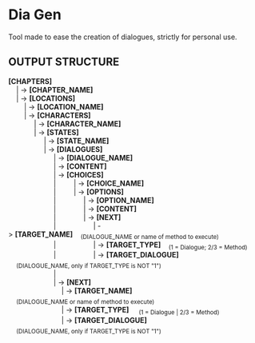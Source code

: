 # Dia Gen

Tool made to ease the creation of dialogues, strictly for personal use.

## OUTPUT STRUCTURE

**[CHAPTERS]** <br>
&nbsp;&nbsp;&nbsp;&nbsp;|&nbsp;->&nbsp;**[CHAPTER_NAME]** <br>
&nbsp;&nbsp;&nbsp;&nbsp;|&nbsp;->&nbsp;**[LOCATIONS]** <br>
&nbsp;&nbsp;&nbsp;&nbsp;&nbsp;&nbsp;&nbsp;&nbsp;|&nbsp;->&nbsp;**[LOCATION_NAME]** <br>
&nbsp;&nbsp;&nbsp;&nbsp;&nbsp;&nbsp;&nbsp;&nbsp;|&nbsp;->&nbsp;**[CHARACTERS]** <br>
&nbsp;&nbsp;&nbsp;&nbsp;&nbsp;&nbsp;&nbsp;&nbsp;&nbsp;&nbsp;&nbsp;&nbsp;&nbsp;|&nbsp;->&nbsp;**[CHARACTER_NAME]** <br>
&nbsp;&nbsp;&nbsp;&nbsp;&nbsp;&nbsp;&nbsp;&nbsp;&nbsp;&nbsp;&nbsp;&nbsp;&nbsp;|&nbsp;->&nbsp;**[STATES]** <br>
&nbsp;&nbsp;&nbsp;&nbsp;&nbsp;&nbsp;&nbsp;&nbsp;&nbsp;&nbsp;&nbsp;&nbsp;&nbsp;&nbsp;&nbsp;&nbsp;&nbsp;&nbsp;|&nbsp;->&nbsp;**[STATE_NAME]** <br>
&nbsp;&nbsp;&nbsp;&nbsp;&nbsp;&nbsp;&nbsp;&nbsp;&nbsp;&nbsp;&nbsp;&nbsp;&nbsp;&nbsp;&nbsp;&nbsp;&nbsp;&nbsp;|&nbsp;->&nbsp;**[DIALOGUES]** <br>
&nbsp;&nbsp;&nbsp;&nbsp;&nbsp;&nbsp;&nbsp;&nbsp;&nbsp;&nbsp;&nbsp;&nbsp;&nbsp;&nbsp;&nbsp;&nbsp;&nbsp;&nbsp;&nbsp;&nbsp;&nbsp;&nbsp;&nbsp;|&nbsp;->&nbsp;**[DIALOGUE_NAME]** <br>
&nbsp;&nbsp;&nbsp;&nbsp;&nbsp;&nbsp;&nbsp;&nbsp;&nbsp;&nbsp;&nbsp;&nbsp;&nbsp;&nbsp;&nbsp;&nbsp;&nbsp;&nbsp;&nbsp;&nbsp;&nbsp;&nbsp;&nbsp;|&nbsp;->&nbsp;**[CONTENT]** <br>
&nbsp;&nbsp;&nbsp;&nbsp;&nbsp;&nbsp;&nbsp;&nbsp;&nbsp;&nbsp;&nbsp;&nbsp;&nbsp;&nbsp;&nbsp;&nbsp;&nbsp;&nbsp;&nbsp;&nbsp;&nbsp;&nbsp;&nbsp;|&nbsp;->&nbsp;**[CHOICES]** <br>
&nbsp;&nbsp;&nbsp;&nbsp;&nbsp;&nbsp;&nbsp;&nbsp;&nbsp;&nbsp;&nbsp;&nbsp;&nbsp;&nbsp;&nbsp;&nbsp;&nbsp;&nbsp;&nbsp;&nbsp;&nbsp;&nbsp;&nbsp;|&nbsp;&nbsp;&nbsp;&nbsp;&nbsp;&nbsp;&nbsp;&nbsp;&nbsp;|&nbsp;->&nbsp;**[CHOICE_NAME]** <br>
&nbsp;&nbsp;&nbsp;&nbsp;&nbsp;&nbsp;&nbsp;&nbsp;&nbsp;&nbsp;&nbsp;&nbsp;&nbsp;&nbsp;&nbsp;&nbsp;&nbsp;&nbsp;&nbsp;&nbsp;&nbsp;&nbsp;&nbsp;|&nbsp;&nbsp;&nbsp;&nbsp;&nbsp;&nbsp;&nbsp;&nbsp;&nbsp;|&nbsp;->&nbsp;**[OPTIONS]** <br>
&nbsp;&nbsp;&nbsp;&nbsp;&nbsp;&nbsp;&nbsp;&nbsp;&nbsp;&nbsp;&nbsp;&nbsp;&nbsp;&nbsp;&nbsp;&nbsp;&nbsp;&nbsp;&nbsp;&nbsp;&nbsp;&nbsp;&nbsp;|&nbsp;&nbsp;&nbsp;&nbsp;&nbsp;&nbsp;&nbsp;&nbsp;&nbsp;&nbsp;&nbsp;&nbsp;&nbsp;&nbsp;|&nbsp;->&nbsp;**[OPTION_NAME]** <br>
&nbsp;&nbsp;&nbsp;&nbsp;&nbsp;&nbsp;&nbsp;&nbsp;&nbsp;&nbsp;&nbsp;&nbsp;&nbsp;&nbsp;&nbsp;&nbsp;&nbsp;&nbsp;&nbsp;&nbsp;&nbsp;&nbsp;&nbsp;|&nbsp;&nbsp;&nbsp;&nbsp;&nbsp;&nbsp;&nbsp;&nbsp;&nbsp;&nbsp;&nbsp;&nbsp;&nbsp;&nbsp;|&nbsp;->&nbsp;**[CONTENT]** <br>
&nbsp;&nbsp;&nbsp;&nbsp;&nbsp;&nbsp;&nbsp;&nbsp;&nbsp;&nbsp;&nbsp;&nbsp;&nbsp;&nbsp;&nbsp;&nbsp;&nbsp;&nbsp;&nbsp;&nbsp;&nbsp;&nbsp;&nbsp;|&nbsp;&nbsp;&nbsp;&nbsp;&nbsp;&nbsp;&nbsp;&nbsp;&nbsp;&nbsp;&nbsp;&nbsp;&nbsp;&nbsp;|&nbsp;->&nbsp;**[NEXT]** <br>
&nbsp;&nbsp;&nbsp;&nbsp;&nbsp;&nbsp;&nbsp;&nbsp;&nbsp;&nbsp;&nbsp;&nbsp;&nbsp;&nbsp;&nbsp;&nbsp;&nbsp;&nbsp;&nbsp;&nbsp;&nbsp;&nbsp;&nbsp;|&nbsp;&nbsp;&nbsp;&nbsp;&nbsp;&nbsp;&nbsp;&nbsp;&nbsp;&nbsp;&nbsp;&nbsp;&nbsp;&nbsp;&nbsp;&nbsp;&nbsp;&nbsp;&nbsp;|&nbsp;->&nbsp;**[TARGET_NAME]**&nbsp;&nbsp;&nbsp;&nbsp;<sub>(DIALOGUE_NAME&nbsp;or&nbsp;name&nbsp;of&nbsp;method&nbsp;to&nbsp;execute)</sub> <br>
&nbsp;&nbsp;&nbsp;&nbsp;&nbsp;&nbsp;&nbsp;&nbsp;&nbsp;&nbsp;&nbsp;&nbsp;&nbsp;&nbsp;&nbsp;&nbsp;&nbsp;&nbsp;&nbsp;&nbsp;&nbsp;&nbsp;&nbsp;|&nbsp;&nbsp;&nbsp;&nbsp;&nbsp;&nbsp;&nbsp;&nbsp;&nbsp;&nbsp;&nbsp;&nbsp;&nbsp;&nbsp;&nbsp;&nbsp;&nbsp;&nbsp;&nbsp;|&nbsp;->&nbsp;**[TARGET_TYPE]**&nbsp;&nbsp;&nbsp;&nbsp;<sub>(1&nbsp;=&nbsp;Dialogue;&nbsp;2/3&nbsp;=&nbsp;Method)</sub> <br>
&nbsp;&nbsp;&nbsp;&nbsp;&nbsp;&nbsp;&nbsp;&nbsp;&nbsp;&nbsp;&nbsp;&nbsp;&nbsp;&nbsp;&nbsp;&nbsp;&nbsp;&nbsp;&nbsp;&nbsp;&nbsp;&nbsp;&nbsp;|&nbsp;&nbsp;&nbsp;&nbsp;&nbsp;&nbsp;&nbsp;&nbsp;&nbsp;&nbsp;&nbsp;&nbsp;&nbsp;&nbsp;&nbsp;&nbsp;&nbsp;&nbsp;&nbsp;|&nbsp;->&nbsp;**[TARGET_DIALOGUE]** &nbsp;&nbsp;&nbsp;&nbsp;<sub>(DIALOGUE_NAME,&nbsp;only&nbsp;if&nbsp;TARGET_TYPE&nbsp;is&nbsp;NOT&nbsp;"1")</sub> <br>
&nbsp;&nbsp;&nbsp;&nbsp;&nbsp;&nbsp;&nbsp;&nbsp;&nbsp;&nbsp;&nbsp;&nbsp;&nbsp;&nbsp;&nbsp;&nbsp;&nbsp;&nbsp;&nbsp;&nbsp;&nbsp;&nbsp;&nbsp;|&nbsp; <br>
&nbsp;&nbsp;&nbsp;&nbsp;&nbsp;&nbsp;&nbsp;&nbsp;&nbsp;&nbsp;&nbsp;&nbsp;&nbsp;&nbsp;&nbsp;&nbsp;&nbsp;&nbsp;&nbsp;&nbsp;&nbsp;&nbsp;&nbsp;|&nbsp;->&nbsp;**[NEXT]** <br>
&nbsp;&nbsp;&nbsp;&nbsp;&nbsp;&nbsp;&nbsp;&nbsp;&nbsp;&nbsp;&nbsp;&nbsp;&nbsp;&nbsp;&nbsp;&nbsp;&nbsp;&nbsp;&nbsp;&nbsp;&nbsp;&nbsp;&nbsp;&nbsp;&nbsp;&nbsp;&nbsp;|&nbsp;->&nbsp;**[TARGET_NAME]** &nbsp;&nbsp;&nbsp;&nbsp;<sub>(DIALOGUE_NAME&nbsp;or&nbsp;name&nbsp;of&nbsp;method&nbsp;to&nbsp;execute)</sub> <br>
&nbsp;&nbsp;&nbsp;&nbsp;&nbsp;&nbsp;&nbsp;&nbsp;&nbsp;&nbsp;&nbsp;&nbsp;&nbsp;&nbsp;&nbsp;&nbsp;&nbsp;&nbsp;&nbsp;&nbsp;&nbsp;&nbsp;&nbsp;&nbsp;&nbsp;&nbsp;&nbsp;|&nbsp;->&nbsp;**[TARGET_TYPE]** &nbsp;&nbsp;&nbsp;&nbsp;<sub>(1&nbsp;=&nbsp;Dialogue&nbsp;|&nbsp;2/3&nbsp;=&nbsp;Method)</sub> <br>
&nbsp;&nbsp;&nbsp;&nbsp;&nbsp;&nbsp;&nbsp;&nbsp;&nbsp;&nbsp;&nbsp;&nbsp;&nbsp;&nbsp;&nbsp;&nbsp;&nbsp;&nbsp;&nbsp;&nbsp;&nbsp;&nbsp;&nbsp;&nbsp;&nbsp;&nbsp;&nbsp;|&nbsp;->&nbsp;**[TARGET_DIALOGUE]** &nbsp;&nbsp;&nbsp;&nbsp;<sub>(DIALOGUE_NAME,&nbsp;only&nbsp;if&nbsp;TARGET_TYPE&nbsp;is&nbsp;NOT&nbsp;"1")</sub> <br>
